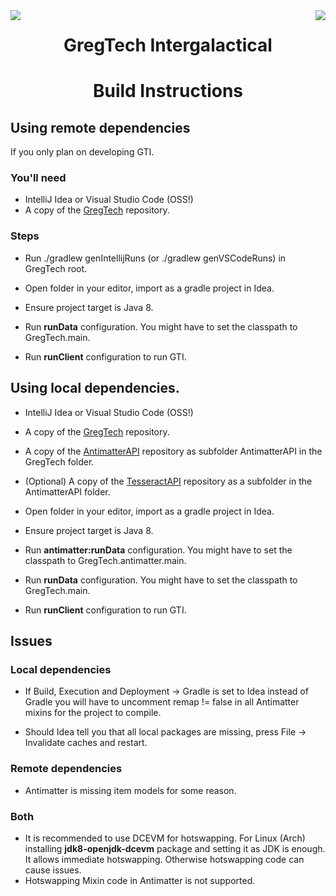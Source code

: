 <div>
  <img src="https://i.imgur.com/9jkn0cO.png" align="left">
  <img src="https://i.imgur.com/9jkn0cO.png" align="right">
</div>
<h1 align="center">GregTech Intergalactical</h1>

<h1 align="center">Build Instructions</h1>

## Using remote dependencies

If you only plan on developing GTI.

### **You'll need**

* IntelliJ Idea or Visual Studio Code (OSS!)
* A copy of the [GregTech](https://github.com/GregTech-Intergalactical/GregTech)  repository.

### **Steps**

* Run ./gradlew genIntellijRuns (or ./gradlew genVSCodeRuns) in GregTech root.

* Open folder in your editor, import as a gradle project in Idea.

* Ensure project target is Java 8.
* Run **runData** configuration. You might have to set the classpath to GregTech.main.
* Run **runClient** configuration to run GTI.

## Using local dependencies.

  * IntelliJ Idea or Visual Studio Code (OSS!)
* A copy of the [GregTech](https://github.com/GregTech-Intergalactical/GregTech)  repository.
* A copy of the [AntimatterAPI](https://github.com/GregTech-Intergalactical/AntimatterAPI)  repository as subfolder AntimatterAPI in the GregTech folder.
* (Optional) A copy of the [TesseractAPI](https://github.com/GregTech-Intergalactical/TesseractAPI)  repository as a subfolder in the AntimatterAPI folder.

* Open folder in your editor, import as a gradle project in Idea.

* Ensure project target is Java 8.
* Run **antimatter:runData** configuration. You might have to set the classpath to GregTech.antimatter.main.
* Run **runData** configuration. You might have to set the classpath to GregTech.main.
* Run **runClient** configuration to run GTI.

## Issues

### **Local dependencies**

* If Build, Execution and Deployment -> Gradle is set to Idea instead of Gradle you will have to uncomment remap != false in all Antimatter mixins for the project to compile.
  
* Should Idea tell you that all local packages are missing, press File -> Invalidate caches and restart.

### **Remote dependencies**

* Antimatter is missing item models for some reason.
  
### **Both**

* It is recommended to use DCEVM for hotswapping. For Linux (Arch) installing **jdk8-openjdk-dcevm** package and setting it as JDK is enough. It allows immediate hotswapping. Otherwise hotswapping code can cause issues.
* Hotswapping Mixin code in Antimatter is not supported.
